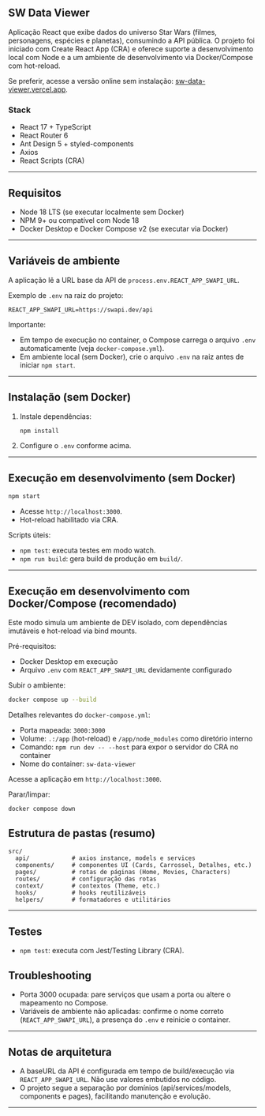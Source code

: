 ## SW Data Viewer

Aplicação React que exibe dados do universo Star Wars (filmes, personagens, espécies e planetas), consumindo a API pública. O projeto foi iniciado com Create React App (CRA) e oferece suporte a desenvolvimento local com Node e a um ambiente de desenvolvimento via Docker/Compose com hot-reload.

Se preferir, acesse a versão online sem instalação: [sw-data-viewer.vercel.app](https://sw-data-viewer.vercel.app/).

### Stack

- React 17 + TypeScript
- React Router 6
- Ant Design 5 + styled-components
- Axios
- React Scripts (CRA)

---

## Requisitos

- Node 18 LTS (se executar localmente sem Docker)
- NPM 9+ ou compatível com Node 18
- Docker Desktop e Docker Compose v2 (se executar via Docker)

---

## Variáveis de ambiente

A aplicação lê a URL base da API de `process.env.REACT_APP_SWAPI_URL`.

Exemplo de `.env` na raiz do projeto:

```
REACT_APP_SWAPI_URL=https://swapi.dev/api
```

Importante:

- Em tempo de execução no container, o Compose carrega o arquivo `.env` automaticamente (veja `docker-compose.yml`).
- Em ambiente local (sem Docker), crie o arquivo `.env` na raiz antes de iniciar `npm start`.

---

## Instalação (sem Docker)

1. Instale dependências:
   ```bash
   npm install
   ```
2. Configure o `.env` conforme acima.

---

## Execução em desenvolvimento (sem Docker)

```bash
npm start
```

- Acesse `http://localhost:3000`.
- Hot-reload habilitado via CRA.

Scripts úteis:

- `npm test`: executa testes em modo watch.
- `npm run build`: gera build de produção em `build/`.

---

## Execução em desenvolvimento com Docker/Compose (recomendado)

Este modo simula um ambiente de DEV isolado, com dependências imutáveis e hot-reload via bind mounts.

Pré-requisitos:

- Docker Desktop em execução
- Arquivo `.env` com `REACT_APP_SWAPI_URL` devidamente configurado

Subir o ambiente:

```bash
docker compose up --build
```

Detalhes relevantes do `docker-compose.yml`:

- Porta mapeada: `3000:3000`
- Volume: `.:/app` (hot-reload) e `/app/node_modules` como diretório interno
- Comando: `npm run dev -- --host` para expor o servidor do CRA no container
- Nome do container: `sw-data-viewer`

Acesse a aplicação em `http://localhost:3000`.

Parar/limpar:

```bash
docker compose down
```

## Estrutura de pastas (resumo)

```
src/
  api/            # axios instance, models e services
  components/     # componentes UI (Cards, Carrossel, Detalhes, etc.)
  pages/          # rotas de páginas (Home, Movies, Characters)
  routes/         # configuração das rotas
  context/        # contextos (Theme, etc.)
  hooks/          # hooks reutilizáveis
  helpers/        # formatadores e utilitários
```

---

## Testes

- `npm test`: executa com Jest/Testing Library (CRA).

## Troubleshooting

- Porta 3000 ocupada: pare serviços que usam a porta ou altere o mapeamento no Compose.
- Variáveis de ambiente não aplicadas: confirme o nome correto (`REACT_APP_SWAPI_URL`), a presença do `.env` e reinicie o container.

---

## Notas de arquitetura

- A baseURL da API é configurada em tempo de build/execução via `REACT_APP_SWAPI_URL`. Não use valores embutidos no código.
- O projeto segue a separação por domínios (api/services/models, components e pages), facilitando manutenção e evolução.

---
